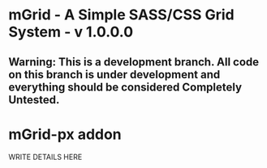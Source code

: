 # mGrid - A Simple SASS/CSS Grid System - v 1.0.0.0

## Warning: This is a development branch. All code on this branch is under development and **everything** should be considered **Completely Untested**.

# mGrid-px addon
WRITE DETAILS HERE